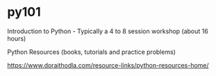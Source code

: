 py101
=====

Introduction to Python - Typically a 4 to 8 session workshop (about 16 hours)

Python Resources (books, tutorials and practice problems)

https://www.doraithodla.com/resource-links/python-resources-home/






